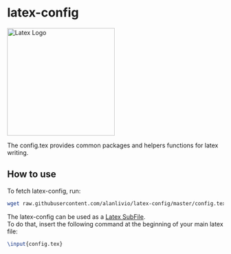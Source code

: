 # latex-config

<img title="Latex Logo" src="https://upload.wikimedia.org/wikipedia/commons/thumb/9/92/LaTeX_logo.svg/640px-LaTeX_logo.svg.png" width="250">

The config.tex provides common packages and helpers functions for latex writing.

## How to use

To fetch latex-config, run:

```bash
wget raw.githubusercontent.com/alanlivio/latex-config/master/config.tex
```

The latex-config can be used as a [Latex SubFile](https://en.wikibooks.org/wiki/LaTeX/Modular_Documents).  
To do that, insert the following command at the beginning of your main latex file:

```latex
\input{config.tex}
```

